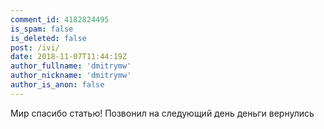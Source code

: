 ```yaml
---
comment_id: 4182824495
is_spam: false
is_deleted: false
post: /ivi/
date: 2018-11-07T11:44:19Z
author_fullname: 'dmitrymw'
author_nickname: 'dmitrymw'
author_is_anon: false
---
```


<p>Мир спасибо статью! Позвонил на следующий день деньги вернулись</p>
